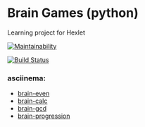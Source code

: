 # Brain Games (python)

Learning project for Hexlet

[![Maintainability](https://api.codeclimate.com/v1/badges/c96c341c94836517e5df/maintainability)](https://codeclimate.com/github/p-kachalov/python-project-lvl1/maintainability)

[![Build Status](https://travis-ci.org/p-kachalov/python-project-lvl1.svg?branch=master)](https://travis-ci.org/p-kachalov/python-project-lvl1)

### asciinema:
* [brain-even](https://asciinema.org/a/E5gmnq0HOoW9ZkWoAED13zMfB)
* [brain-calc](https://asciinema.org/a/YMySO8YBC6c9abIctBnhfO2Qx)
* [brain-gcd](https://asciinema.org/a/ehZCPjKB7zdfH3cMDsZ9vWZDW)
* [brain-progression](https://asciinema.org/a/QMv7dd9nbb7rwr8XG1k6uzY1O)